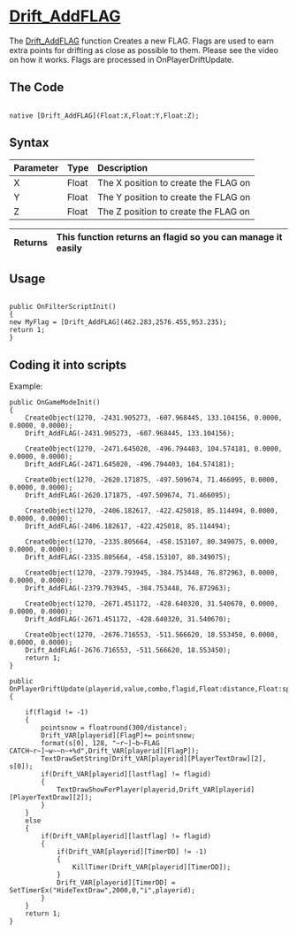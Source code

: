 # [Drift\_AddFLAG](Drift_AddFLAG.md) #

The [Drift\_AddFLAG](Drift_AddFLAG.md) function Creates a new FLAG.
Flags are used to earn extra points for drifting as close as possible to them.
Please see the video on how it works.
Flags are processed in OnPlayerDriftUpdate.


## The Code ##
```PAWN

native [Drift_AddFLAG](Float:X,Float:Y,Float:Z);
```

## Syntax ##
|Parameter|Type|Description|
|:--------|:---|:----------|
|X        |Float|The X position to create the FLAG on|
|Y        |Float|The Y position to create the FLAG on|
|Z        |Float|The Z position to create the FLAG on|

|Returns|This function returns an flagid so you can manage it easily|
|:------|:----------------------------------------------------------|


## Usage ##


```PAWN

public OnFilterScriptInit()
{
new MyFlag = [Drift_AddFLAG](462.283,2576.455,953.235);
return 1;
}
```

## Coding it into scripts ##

Example:
```
public OnGameModeInit()
{
	CreateObject(1270, -2431.905273, -607.968445, 133.104156, 0.0000, 0.0000, 0.0000);
    Drift_AddFLAG(-2431.905273, -607.968445, 133.104156);

	CreateObject(1270, -2471.645020, -496.794403, 104.574181, 0.0000, 0.0000, 0.0000);
    Drift_AddFLAG(-2471.645020, -496.794403, 104.574181);

	CreateObject(1270, -2620.171875, -497.509674, 71.466095, 0.0000, 0.0000, 0.0000);
    Drift_AddFLAG(-2620.171875, -497.509674, 71.466095);

	CreateObject(1270, -2406.182617, -422.425018, 85.114494, 0.0000, 0.0000, 0.0000);
    Drift_AddFLAG(-2406.182617, -422.425018, 85.114494);

	CreateObject(1270, -2335.805664, -458.153107, 80.349075, 0.0000, 0.0000, 0.0000);
    Drift_AddFLAG(-2335.805664, -458.153107, 80.349075);

	CreateObject(1270, -2379.793945, -384.753448, 76.872963, 0.0000, 0.0000, 0.0000);
    Drift_AddFLAG(-2379.793945, -384.753448, 76.872963);

	CreateObject(1270, -2671.451172, -428.640320, 31.540670, 0.0000, 0.0000, 0.0000);
    Drift_AddFLAG(-2671.451172, -428.640320, 31.540670);

	CreateObject(1270, -2676.716553, -511.566620, 18.553450, 0.0000, 0.0000, 0.0000);
    Drift_AddFLAG(-2676.716553, -511.566620, 18.553450);
	return 1;
}

public OnPlayerDriftUpdate(playerid,value,combo,flagid,Float:distance,Float:speed)
{

	if(flagid != -1)
	{
        pointsnow = floatround(300/distance);
        Drift_VAR[playerid][FlagP]+= pointsnow;
        format(s[0], 128, "~r~]~b~FLAG CATCH~r~]~w~~n~+%d",Drift_VAR[playerid][FlagP]);
        TextDrawSetString(Drift_VAR[playerid][PlayerTextDraw][2], s[0]);
        if(Drift_VAR[playerid][lastflag] != flagid)
		{
			TextDrawShowForPlayer(playerid,Drift_VAR[playerid][PlayerTextDraw][2]);
		}
	}
	else
	{
	    if(Drift_VAR[playerid][lastflag] != flagid)
		{
			if(Drift_VAR[playerid][TimerDD] != -1)
			{
				KillTimer(Drift_VAR[playerid][TimerDD]);
			}
			Drift_VAR[playerid][TimerDD] = SetTimerEx("HideTextDraw",2000,0,"i",playerid);
        }
	}
	return 1;
}
```